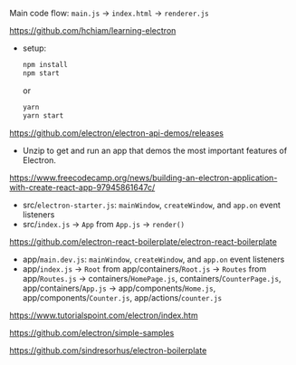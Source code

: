 Main code flow: `main.js` -> `index.html` -> `renderer.js`

https://github.com/hchiam/learning-electron

* setup:

  ```bash
  npm install
  npm start
  ```

  or

  ```bash
  yarn
  yarn start
  ```

https://github.com/electron/electron-api-demos/releases

* Unzip to get and run an app that demos the most important features of Electron.

https://www.freecodecamp.org/news/building-an-electron-application-with-create-react-app-97945861647c/

* src/`electron-starter.js`: `mainWindow`, `createWindow`, and `app.on` event listeners
* src/`index.js` -> `App` from `App.js` -> `render()`

https://github.com/electron-react-boilerplate/electron-react-boilerplate

* app/`main.dev.js`: `mainWindow`, `createWindow`, and `app.on` event listeners
* app/`index.js` -> `Root` from app/containers/`Root.js` -> `Routes` from app/`Routes.js` -> containers/`HomePage.js`, containers/`CounterPage.js`, app/containers/`App.js` -> app/components/`Home.js`, app/components/`Counter.js`, app/actions/`counter.js`

https://www.tutorialspoint.com/electron/index.htm

https://github.com/electron/simple-samples

https://github.com/sindresorhus/electron-boilerplate
